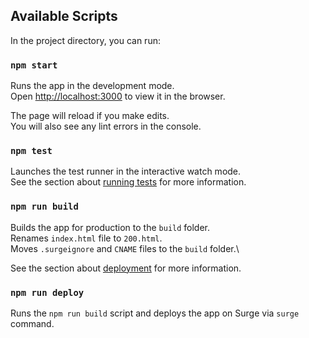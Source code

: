 ## Available Scripts

In the project directory, you can run:

### `npm start`

Runs the app in the development mode.\
Open [http://localhost:3000](http://localhost:3000) to view it in the browser.

The page will reload if you make edits.\
You will also see any lint errors in the console.

### `npm test`

Launches the test runner in the interactive watch mode.\
See the section about [running tests](https://facebook.github.io/create-react-app/docs/running-tests) for more information.

### `npm run build`

Builds the app for production to the `build` folder.\
Renames `index.html` file to `200.html`.\
Moves `.surgeignore` and `CNAME` files to the `build` folder.\

See the section about [deployment](https://facebook.github.io/create-react-app/docs/deployment) for more information.

### `npm run deploy`

Runs the `npm run build` script and deploys the app on Surge via `surge` command.